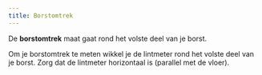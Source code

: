 ```yaml
---
title: Borstomtrek
---
```


De **borstomtrek** maat gaat rond het volste deel van je borst.

Om je borstomtrek te meten wikkel je de lintmeter rond het volste deel van je borst. Zorg dat de lintmeter horizontaal is (parallel met de vloer).
